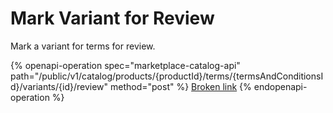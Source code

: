 # Mark Variant for Review

Mark a variant for terms for review.

{% openapi-operation spec="marketplace-catalog-api" path="/public/v1/catalog/products/{productId}/terms/{termsAndConditionsId}/variants/{id}/review" method="post" %}
[Broken link](broken-reference)
{% endopenapi-operation %}
